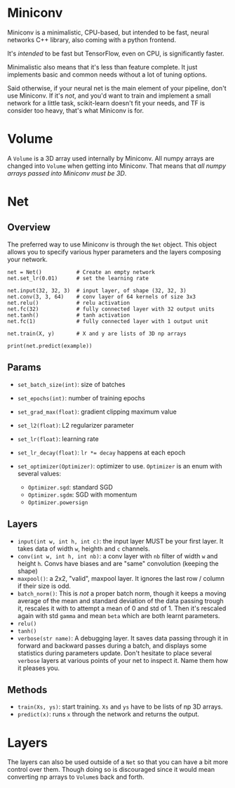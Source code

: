 Miniconv
========

Miniconv is a minimalistic, CPU-based, but intended to be fast, neural networks
C++ library, also coming with a python frontend.

It's _intended_ to be fast but TensorFlow, even on CPU, is significantly
faster.

Minimalistic also means that it's less than feature complete. It just
implements basic and common needs without a lot of tuning options.

Said otherwise, if your neural net is the main element of your pipeline, don't
use Miniconv. If it's _not_, and you'd want to train and implement a small
network for a little task, scikit-learn doesn't fit your needs, and TF is
consider too heavy, that's what Miniconv is for.

Volume
======

A `Volume` is a 3D array used internally by Miniconv. All numpy arrays are
changed into `Volume` when getting into Miniconv. That means that _all numpy
arrays passed into Miniconv must be 3D_.

Net
===

Overview
--------

The preferred way to use Miniconv is through the `Net` object. This object
allows you to specify various hyper parameters and the layers composing your
network.

```python3
net = Net()           # Create an empty network
net.set_lr(0.01)      # set the learning rate

net.input(32, 32, 3)  # input layer, of shape (32, 32, 3)
net.conv(3, 3, 64)    # conv layer of 64 kernels of size 3x3
net.relu()            # relu activation
net.fc(32)            # fully connected layer with 32 output units
net.tanh()            # tanh activation
net.fc(1)             # fully connected layer with 1 output unit

net.train(X, y)       # X and y are lists of 3D np arrays

print(net.predict(example))
```

Params
------

* `set_batch_size(int)`: size of batches
* `set_epochs(int)`: number of training epochs
* `set_grad_max(float)`: gradient clipping maximum value
* `set_l2(float)`: L2 regularizer parameter
* `set_lr(float)`: learning rate
* `set_lr_decay(float)`: `lr *= decay` happens at each epoch
* `set_optimizer(Optimizer)`: optimizer to use. `Optimizer` is an enum with
  several values:

  * `Optimizer.sgd`: standard SGD
  * `Optimizer.sgdm`: SGD with momentum
  * `Optimizer.powersign`

Layers
------

* `input(int w, int h, int c)`: the input layer MUST be your first layer. It
  takes data of width `w`, height`h` and `c` channels.
* `conv(int w, int h, int nb)`: a conv layer with `nb` filter of width `w` and
  height `h`. Convs have biases and are "same" convolution (keeping the shape)
* `maxpool()`: a 2x2, "valid", maxpool layer. It ignores the last row / column
  if their size is odd.
* `batch_norm()`: This is _not_ a proper batch norm, though it keeps a moving
  average of the mean and standard deviation of the data passing trough it,
  rescales it with to attempt a mean of 0 and std of 1. Then it's rescaled
  again with std `gamma` and mean `beta` which are both learnt parameters.
* `relu()`
* `tanh()`
* `verbose(str name)`: A debugging layer. It saves data passing through it in
  forward and backward passes during a batch, and displays some statistics
  during parameters update. Don't hesitate to place several `verbose` layers at
  various points of your net to inspect it. Name them how it pleases you.

Methods
-------

* `train(Xs, ys)`: start training. `Xs` and `ys` have to be lists of np 3D
  arrays.
* `predict(x)`: runs `x` through the network and returns the output.

Layers
======

The layers can also be used outside of a `Net` so that you can have a bit more
control over them. Though doing so is discouraged since it would mean
converting np arrays to `Volume`s back and forth.


